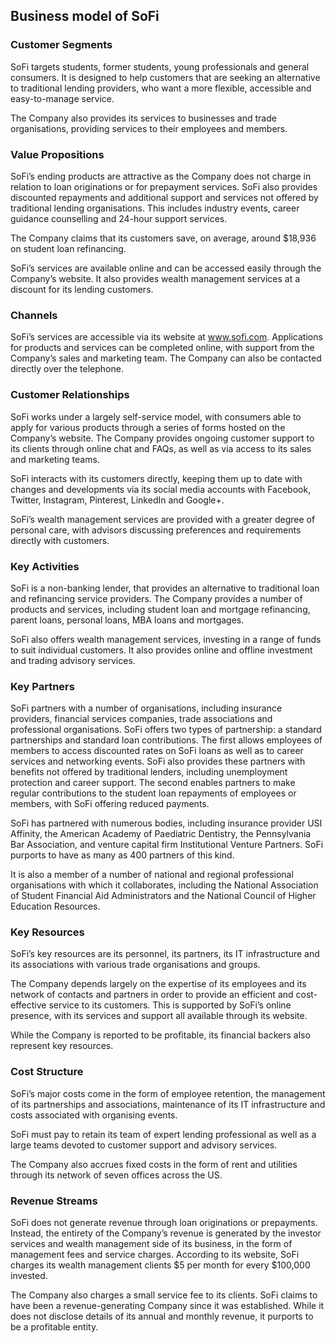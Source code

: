 Business model of SoFi
----------------------

 ### Customer Segments

 SoFi targets students, former students, young professionals and general consumers. It is designed to help customers that are seeking an alternative to traditional lending providers, who want a more flexible, accessible and easy-to-manage service.

 The Company also provides its services to businesses and trade organisations, providing services to their employees and members.

 ### Value Propositions

 SoFi’s ending products are attractive as the Company does not charge in relation to loan originations or for prepayment services. SoFi also provides discounted repayments and additional support and services not offered by traditional lending organisations. This includes industry events, career guidance counselling and 24-hour support services.

 The Company claims that its customers save, on average, around $18,936 on student loan refinancing.

 SoFi’s services are available online and can be accessed easily through the Company’s website. It also provides wealth management services at a discount for its lending customers.

 ### Channels

 SoFi’s services are accessible via its website at www.sofi.com. Applications for products and services can be completed online, with support from the Company’s sales and marketing team. The Company can also be contacted directly over the telephone.

 ### Customer Relationships

 SoFi works under a largely self-service model, with consumers able to apply for various products through a series of forms hosted on the Company’s website. The Company provides ongoing customer support to its clients through online chat and FAQs, as well as via access to its sales and marketing teams.

 SoFi interacts with its customers directly, keeping them up to date with changes and developments via its social media accounts with Facebook, Twitter, Instagram, Pinterest, LinkedIn and Google+.

 SoFi’s wealth management services are provided with a greater degree of personal care, with advisors discussing preferences and requirements directly with customers.

 ### Key Activities

 SoFi is a non-banking lender, that provides an alternative to traditional loan and refinancing service providers. The Company provides a number of products and services, including student loan and mortgage refinancing, parent loans, personal loans, MBA loans and mortgages.

 SoFi also offers wealth management services, investing in a range of funds to suit individual customers. It also provides online and offline investment and trading advisory services.

 ### Key Partners

 SoFi partners with a number of organisations, including insurance providers, financial services companies, trade associations and professional organisations. SoFi offers two types of partnership: a standard partnerships and standard loan contributions. The first allows employees of members to access discounted rates on SoFi loans as well as to career services and networking events. SoFi also provides these partners with benefits not offered by traditional lenders, including unemployment protection and career support. The second enables partners to make regular contributions to the student loan repayments of employees or members, with SoFi offering reduced payments.

 SoFi has partnered with numerous bodies, including insurance provider USI Affinity, the American Academy of Paediatric Dentistry, the Pennsylvania Bar Association, and venture capital firm Institutional Venture Partners. SoFi purports to have as many as 400 partners of this kind.

 It is also a member of a number of national and regional professional organisations with which it collaborates, including the National Association of Student Financial Aid Administrators and the National Council of Higher Education Resources.

 ### Key Resources

 SoFi’s key resources are its personnel, its partners, its IT infrastructure and its associations with various trade organisations and groups.

 The Company depends largely on the expertise of its employees and its network of contacts and partners in order to provide an efficient and cost-effective service to its customers. This is supported by SoFi’s online presence, with its services and support all available through its website.

 While the Company is reported to be profitable, its financial backers also represent key resources.

 ### Cost Structure

 SoFi’s major costs come in the form of employee retention, the management of its partnerships and associations, maintenance of its IT infrastructure and costs associated with organising events.

 SoFi must pay to retain its team of expert lending professional as well as a large teams devoted to customer support and advisory services.

 The Company also accrues fixed costs in the form of rent and utilities through its network of seven offices across the US.

 ### Revenue Streams

 SoFi does not generate revenue through loan originations or prepayments. Instead, the entirety of the Company’s revenue is generated by the investor services and wealth management side of its business, in the form of management fees and service charges. According to its website, SoFi charges its wealth management clients $5 per month for every $100,000 invested.

 The Company also charges a small service fee to its clients. SoFi claims to have been a revenue-generating Company since it was established. While it does not disclose details of its annual and monthly revenue, it purports to be a profitable entity.